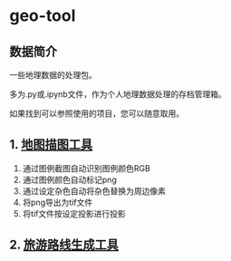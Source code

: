 # geo-tool

## 数据简介

一些地理数据的处理包。

多为.py或.ipynb文件，作为个人地理数据处理的存档管理箱。

如果找到可以参照使用的项目，您可以随意取用。

## 1. [地图描图工具](1.地图描图/地图描图.ipynb)

1. 通过图例截图自动识别图例颜色RGB
2. 通过图例颜色自动标记png
3. 通过设定杂色自动将杂色替换为周边像素
4. 将png导出为tif文件
5. 将tif文件按设定投影进行投影

## 2. [旅游路线生成工具](2.旅游线路自动生成/README.md)

